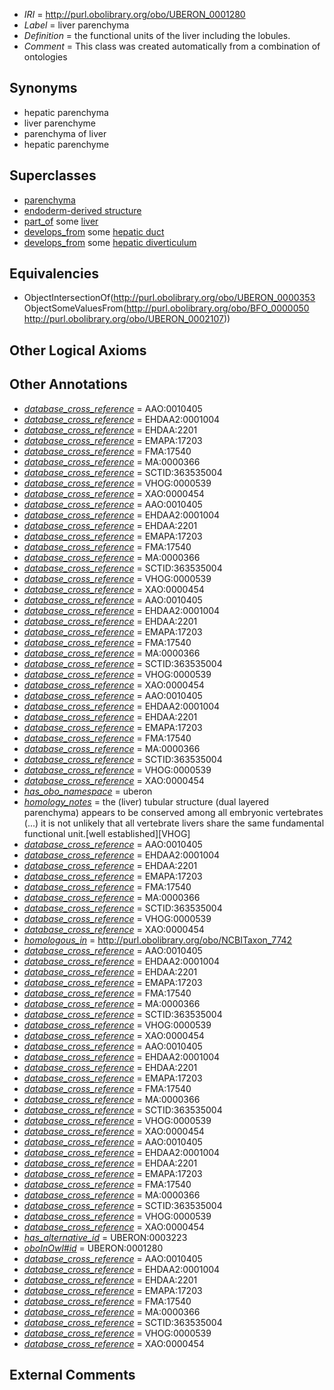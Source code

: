  * *IRI* = http://purl.obolibrary.org/obo/UBERON_0001280
 * *Label* = liver parenchyma
 * *Definition* = the functional units of the liver including the lobules.
 * *Comment* = This class was created automatically from a combination of ontologies

## Synonyms

 * hepatic parenchyma
 * liver parenchyme
 * parenchyma of liver
 * hepatic parenchyme

## Superclasses

 * [parenchyma](../../UBERON/53/UBERON_0000353.md)
 * [endoderm-derived structure](../../UBERON/19/UBERON_0004119.md)
 * [part_of](../../BFO/50/BFO_0000050.md) some [liver](../../UBERON/07/UBERON_0002107.md)
 * [develops_from](../../RO/02/RO_0002202.md) some [hepatic duct](../../UBERON/71/UBERON_0005171.md)
 * [develops_from](../../RO/02/RO_0002202.md) some [hepatic diverticulum](../../UBERON/35/UBERON_0008835.md)

## Equivalencies

 * ObjectIntersectionOf(<http://purl.obolibrary.org/obo/UBERON_0000353> ObjectSomeValuesFrom(<http://purl.obolibrary.org/obo/BFO_0000050> <http://purl.obolibrary.org/obo/UBERON_0002107>))

## Other Logical Axioms


## Other Annotations

 * *[database_cross_reference](../../ef/oboInOwl#hasDbXref.md)* = AAO:0010405
 * *[database_cross_reference](../../ef/oboInOwl#hasDbXref.md)* = EHDAA2:0001004
 * *[database_cross_reference](../../ef/oboInOwl#hasDbXref.md)* = EHDAA:2201
 * *[database_cross_reference](../../ef/oboInOwl#hasDbXref.md)* = EMAPA:17203
 * *[database_cross_reference](../../ef/oboInOwl#hasDbXref.md)* = FMA:17540
 * *[database_cross_reference](../../ef/oboInOwl#hasDbXref.md)* = MA:0000366
 * *[database_cross_reference](../../ef/oboInOwl#hasDbXref.md)* = SCTID:363535004
 * *[database_cross_reference](../../ef/oboInOwl#hasDbXref.md)* = VHOG:0000539
 * *[database_cross_reference](../../ef/oboInOwl#hasDbXref.md)* = XAO:0000454
 * *[database_cross_reference](../../ef/oboInOwl#hasDbXref.md)* = AAO:0010405
 * *[database_cross_reference](../../ef/oboInOwl#hasDbXref.md)* = EHDAA2:0001004
 * *[database_cross_reference](../../ef/oboInOwl#hasDbXref.md)* = EHDAA:2201
 * *[database_cross_reference](../../ef/oboInOwl#hasDbXref.md)* = EMAPA:17203
 * *[database_cross_reference](../../ef/oboInOwl#hasDbXref.md)* = FMA:17540
 * *[database_cross_reference](../../ef/oboInOwl#hasDbXref.md)* = MA:0000366
 * *[database_cross_reference](../../ef/oboInOwl#hasDbXref.md)* = SCTID:363535004
 * *[database_cross_reference](../../ef/oboInOwl#hasDbXref.md)* = VHOG:0000539
 * *[database_cross_reference](../../ef/oboInOwl#hasDbXref.md)* = XAO:0000454
 * *[database_cross_reference](../../ef/oboInOwl#hasDbXref.md)* = AAO:0010405
 * *[database_cross_reference](../../ef/oboInOwl#hasDbXref.md)* = EHDAA2:0001004
 * *[database_cross_reference](../../ef/oboInOwl#hasDbXref.md)* = EHDAA:2201
 * *[database_cross_reference](../../ef/oboInOwl#hasDbXref.md)* = EMAPA:17203
 * *[database_cross_reference](../../ef/oboInOwl#hasDbXref.md)* = FMA:17540
 * *[database_cross_reference](../../ef/oboInOwl#hasDbXref.md)* = MA:0000366
 * *[database_cross_reference](../../ef/oboInOwl#hasDbXref.md)* = SCTID:363535004
 * *[database_cross_reference](../../ef/oboInOwl#hasDbXref.md)* = VHOG:0000539
 * *[database_cross_reference](../../ef/oboInOwl#hasDbXref.md)* = XAO:0000454
 * *[database_cross_reference](../../ef/oboInOwl#hasDbXref.md)* = AAO:0010405
 * *[database_cross_reference](../../ef/oboInOwl#hasDbXref.md)* = EHDAA2:0001004
 * *[database_cross_reference](../../ef/oboInOwl#hasDbXref.md)* = EHDAA:2201
 * *[database_cross_reference](../../ef/oboInOwl#hasDbXref.md)* = EMAPA:17203
 * *[database_cross_reference](../../ef/oboInOwl#hasDbXref.md)* = FMA:17540
 * *[database_cross_reference](../../ef/oboInOwl#hasDbXref.md)* = MA:0000366
 * *[database_cross_reference](../../ef/oboInOwl#hasDbXref.md)* = SCTID:363535004
 * *[database_cross_reference](../../ef/oboInOwl#hasDbXref.md)* = VHOG:0000539
 * *[database_cross_reference](../../ef/oboInOwl#hasDbXref.md)* = XAO:0000454
 * *[has_obo_namespace](../../ce/oboInOwl#hasOBONamespace.md)* = uberon
 * *[homology_notes](../../UBPROP/03/UBPROP_0000003.md)* = the (liver) tubular structure (dual layered parenchyma) appears to be conserved among all embryonic vertebrates (...) it is not unlikely that all vertebrate livers share the same fundamental functional unit.[well established][VHOG]
 * *[database_cross_reference](../../ef/oboInOwl#hasDbXref.md)* = AAO:0010405
 * *[database_cross_reference](../../ef/oboInOwl#hasDbXref.md)* = EHDAA2:0001004
 * *[database_cross_reference](../../ef/oboInOwl#hasDbXref.md)* = EHDAA:2201
 * *[database_cross_reference](../../ef/oboInOwl#hasDbXref.md)* = EMAPA:17203
 * *[database_cross_reference](../../ef/oboInOwl#hasDbXref.md)* = FMA:17540
 * *[database_cross_reference](../../ef/oboInOwl#hasDbXref.md)* = MA:0000366
 * *[database_cross_reference](../../ef/oboInOwl#hasDbXref.md)* = SCTID:363535004
 * *[database_cross_reference](../../ef/oboInOwl#hasDbXref.md)* = VHOG:0000539
 * *[database_cross_reference](../../ef/oboInOwl#hasDbXref.md)* = XAO:0000454
 * *[homologous_in](../../core#homologous/in/core#homologous_in.md)* = http://purl.obolibrary.org/obo/NCBITaxon_7742
 * *[database_cross_reference](../../ef/oboInOwl#hasDbXref.md)* = AAO:0010405
 * *[database_cross_reference](../../ef/oboInOwl#hasDbXref.md)* = EHDAA2:0001004
 * *[database_cross_reference](../../ef/oboInOwl#hasDbXref.md)* = EHDAA:2201
 * *[database_cross_reference](../../ef/oboInOwl#hasDbXref.md)* = EMAPA:17203
 * *[database_cross_reference](../../ef/oboInOwl#hasDbXref.md)* = FMA:17540
 * *[database_cross_reference](../../ef/oboInOwl#hasDbXref.md)* = MA:0000366
 * *[database_cross_reference](../../ef/oboInOwl#hasDbXref.md)* = SCTID:363535004
 * *[database_cross_reference](../../ef/oboInOwl#hasDbXref.md)* = VHOG:0000539
 * *[database_cross_reference](../../ef/oboInOwl#hasDbXref.md)* = XAO:0000454
 * *[database_cross_reference](../../ef/oboInOwl#hasDbXref.md)* = AAO:0010405
 * *[database_cross_reference](../../ef/oboInOwl#hasDbXref.md)* = EHDAA2:0001004
 * *[database_cross_reference](../../ef/oboInOwl#hasDbXref.md)* = EHDAA:2201
 * *[database_cross_reference](../../ef/oboInOwl#hasDbXref.md)* = EMAPA:17203
 * *[database_cross_reference](../../ef/oboInOwl#hasDbXref.md)* = FMA:17540
 * *[database_cross_reference](../../ef/oboInOwl#hasDbXref.md)* = MA:0000366
 * *[database_cross_reference](../../ef/oboInOwl#hasDbXref.md)* = SCTID:363535004
 * *[database_cross_reference](../../ef/oboInOwl#hasDbXref.md)* = VHOG:0000539
 * *[database_cross_reference](../../ef/oboInOwl#hasDbXref.md)* = XAO:0000454
 * *[database_cross_reference](../../ef/oboInOwl#hasDbXref.md)* = AAO:0010405
 * *[database_cross_reference](../../ef/oboInOwl#hasDbXref.md)* = EHDAA2:0001004
 * *[database_cross_reference](../../ef/oboInOwl#hasDbXref.md)* = EHDAA:2201
 * *[database_cross_reference](../../ef/oboInOwl#hasDbXref.md)* = EMAPA:17203
 * *[database_cross_reference](../../ef/oboInOwl#hasDbXref.md)* = FMA:17540
 * *[database_cross_reference](../../ef/oboInOwl#hasDbXref.md)* = MA:0000366
 * *[database_cross_reference](../../ef/oboInOwl#hasDbXref.md)* = SCTID:363535004
 * *[database_cross_reference](../../ef/oboInOwl#hasDbXref.md)* = VHOG:0000539
 * *[database_cross_reference](../../ef/oboInOwl#hasDbXref.md)* = XAO:0000454
 * *[has_alternative_id](../../Id/oboInOwl#hasAlternativeId.md)* = UBERON:0003223
 * *[oboInOwl#id](../../id/oboInOwl#id.md)* = UBERON:0001280
 * *[database_cross_reference](../../ef/oboInOwl#hasDbXref.md)* = AAO:0010405
 * *[database_cross_reference](../../ef/oboInOwl#hasDbXref.md)* = EHDAA2:0001004
 * *[database_cross_reference](../../ef/oboInOwl#hasDbXref.md)* = EHDAA:2201
 * *[database_cross_reference](../../ef/oboInOwl#hasDbXref.md)* = EMAPA:17203
 * *[database_cross_reference](../../ef/oboInOwl#hasDbXref.md)* = FMA:17540
 * *[database_cross_reference](../../ef/oboInOwl#hasDbXref.md)* = MA:0000366
 * *[database_cross_reference](../../ef/oboInOwl#hasDbXref.md)* = SCTID:363535004
 * *[database_cross_reference](../../ef/oboInOwl#hasDbXref.md)* = VHOG:0000539
 * *[database_cross_reference](../../ef/oboInOwl#hasDbXref.md)* = XAO:0000454

## External Comments

